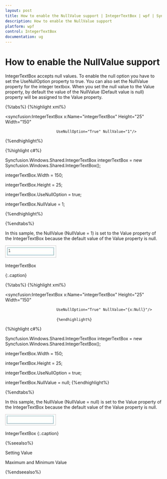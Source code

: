 ```yaml
---
layout: post
title: How to enable the NullValue support | IntegerTextBox | wpf | Syncfusion
description: How to enable the NullValue support     
platform: wpf
control: IntegerTextBox 
documentation: ug
---
```


# How to enable the NullValue support

IntegerTextBox accepts null values. To enable the null option you have to set the UseNullOption property to true. You can also set the NullValue property for the integer textbox. When you set the null value to the Value property, by default the value of the NullValue (Default value is null) property will be assigned to the Value property.


{%tabs%}
{%highlight xml%}

 

<syncfusion:IntegerTextBox x:Name="integerTextBox" Height="25" Width="150"  

                           UseNullOption="True" NullValue="1"/>

{%endhighlight%}

{%highlight c#%}

 

Syncfusion.Windows.Shared.IntegerTextBox integerTextBox = new Syncfusion.Windows.Shared.IntegerTextBox();

integerTextBox.Width = 150;

integerTextBox.Height = 25;

integerTextBox.UseNullOption = true;

integerTextBox.NullValue = 1;

{%endhighlight%}

{%endtabs%}

In this sample, the NullValue (NullValue = 1) is set to the Value property of the IntegerTextBox because the default value of the Value property is null.

![](images/Concepts_img1.png) 

IntegerTextBox

{:.caption}



{%tabs%}
{%highlight xml%}

 

<syncfusion:IntegerTextBox x:Name="integerTextBox" Height="25" Width="150"  

                           UseNullOption="True" NullValue="{x:Null}"/>

						   {%endhighlight%}
						   
{%highlight c#%}

 

Syncfusion.Windows.Shared.IntegerTextBox integerTextBox = new Syncfusion.Windows.Shared.IntegerTextBox();

integerTextBox.Width = 150;

integerTextBox.Height = 25;

integerTextBox.UseNullOption = true;

integerTextBox.NullValue = null;
{%endhighlight%}

{%endtabs%}
 

In this sample, the NullValue (NullValue = null) is set to the Value property of the IntegerTextBox because the default value of the Value property is null.

![](images/Concepts_img2.png) 

IntegerTextBox
{:.caption}

{%seealso%}

Setting Value

Maximum and Minimum Value

{%endseealso%}

